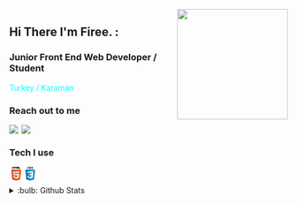 <img src="https://media.discordapp.net/attachments/830825834926571580/879739058518110248/710033941985230929.png" align="right" width="200" height="200">

## Hi There I'm Firee. :

### Junior Front End Web Developer / Student

<font color="aqua">
Turkey / Karaman
</font>

### Reach out to me


[<img  width="22" src="https://unpkg.com/simple-icons@v5/icons/discord.svg" align="left"  />][Discord]

[<img  width="22" src="https://unpkg.com/simple-icons@v5/icons/instagram.svg" align="left"  />][instagram]

<br />

[instagram]: https://instagram.com/canfw_

[Discord]: https://discord.com/users/567051950953201665

### Tech I use

<img align="left"  src="https://raw.githubusercontent.com/github/explore/80688e429a7d4ef2fca1e82350fe8e3517d3494d/topics/html/html.png" width="25" height="25"> 

<img  align="left" src="https://raw.githubusercontent.com/github/explore/80688e429a7d4ef2fca1e82350fe8e3517d3494d/topics/css/css.png" width="25" height="25"> 


<br />
<br />

<details>
<summary>:bulb: Github Stats</summary>
<img src="https://github-readme-stats.vercel.app/api?username=PuFiree&theme=radical"> 
 

<img src="https://github-readme-stats.vercel.app/api/top-langs/?=anuraghazra&layout=compact&theme=radical" align="right"> 

</details>
